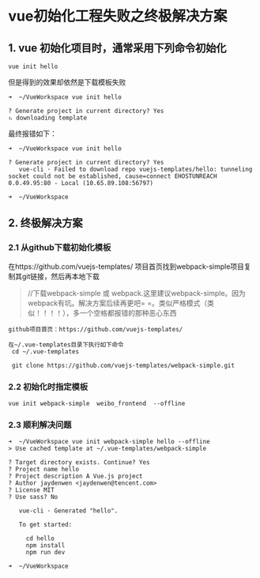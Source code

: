 # vue初始化工程失败之终极解决方案

## 1. vue 初始化项目时，通常采用下列命令初始化

```shell
vue init hello
```
但是得到的效果却依然是下载模板失败

```shell
➜  ~/VueWorkspace vue init hello

? Generate project in current directory? Yes
⠦ downloading template
```

最终报错如下：

```shell
➜  ~/VueWorkspace vue init hello

? Generate project in current directory? Yes
   vue-cli · Failed to download repo vuejs-templates/hello: tunneling socket could not be established, cause=connect EHOSTUNREACH 0.0.49.95:80 - Local (10.65.89.108:56797)

➜  ~/VueWorkspace 
```

## 2. 终极解决方案

### 2.1 从github下载初始化模板

在https://github.com/vuejs-templates/ 项目首页找到webpack-simple项目复制其git链接，然后再本地下载  

> //下载webpack-simple 或 webpack.这里建议webpack-simple。因为webpack有坑。解决方案后续再更吧= =。类似严格模式（类似！！！！），多一个空格都报错的那种恶心东西


```shell
github项目首页：https://github.com/vuejs-templates/

在~/.vue-templates目录下执行如下命令
 cd ~/.vue-templates
 
 git clone https://github.com/vuejs-templates/webpack-simple.git 
```

### 2.2 初始化时指定模板

```shell
vue init webpack-simple  weibo_frontend  --offline
```

### 2.3 顺利解决问题

```shell
➜  ~/VueWorkspace vue init webpack-simple hello --offline
> Use cached template at ~/.vue-templates/webpack-simple

? Target directory exists. Continue? Yes
? Project name hello
? Project description A Vue.js project
? Author jaydenwen <jaydenwen@tencent.com>
? License MIT
? Use sass? No

   vue-cli · Generated "hello".

   To get started:
   
     cd hello
     npm install
     npm run dev

➜  ~/VueWorkspace 
```